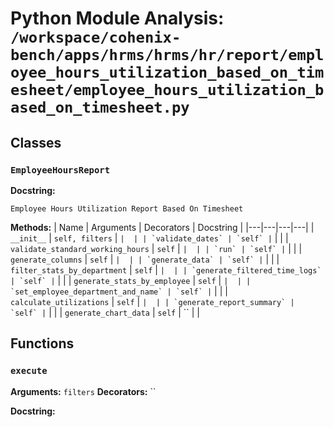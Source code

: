 # Python Module Analysis: `/workspace/cohenix-bench/apps/hrms/hrms/hr/report/employee_hours_utilization_based_on_timesheet/employee_hours_utilization_based_on_timesheet.py`

## Classes

### `EmployeeHoursReport`


**Docstring:**
```
Employee Hours Utilization Report Based On Timesheet
```

**Methods:**
| Name | Arguments | Decorators | Docstring |
|---|---|---|---|
| `__init__` | `self, filters` | `` |  |
| `validate_dates` | `self` | `` |  |
| `validate_standard_working_hours` | `self` | `` |  |
| `run` | `self` | `` |  |
| `generate_columns` | `self` | `` |  |
| `generate_data` | `self` | `` |  |
| `filter_stats_by_department` | `self` | `` |  |
| `generate_filtered_time_logs` | `self` | `` |  |
| `generate_stats_by_employee` | `self` | `` |  |
| `set_employee_department_and_name` | `self` | `` |  |
| `calculate_utilizations` | `self` | `` |  |
| `generate_report_summary` | `self` | `` |  |
| `generate_chart_data` | `self` | `` |  |





## Functions

### `execute`
**Arguments:** `filters`
**Decorators:** ``

**Docstring:**
```

```

